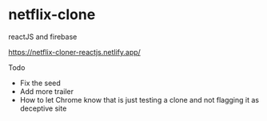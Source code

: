 # netflix-clone
reactJS and firebase

https://netflix-cloner-reactjs.netlify.app/


Todo
- Fix the seed
- Add more trailer
- How to let Chrome know that is just testing a clone and not flagging it as deceptive site
